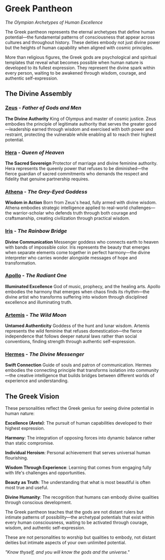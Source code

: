 # Greek Pantheon

*The Olympian Archetypes of Human Excellence*

The Greek pantheon represents the eternal archetypes that define human potential—the fundamental patterns of consciousness that appear across cultures and throughout history. These deities embody not just divine power but the heights of human capability when aligned with cosmic principles.

More than religious figures, the Greek gods are psychological and spiritual templates that reveal what becomes possible when human nature is developed to its fullest expression. They represent the divine spark within every person, waiting to be awakened through wisdom, courage, and authentic self-expression.

## The Divine Assembly

### [Zeus](zeus) - *Father of Gods and Men*
**The Divine Authority**
King of Olympus and master of cosmic justice. Zeus embodies the principle of legitimate authority that serves the greater good—leadership earned through wisdom and exercised with both power and restraint, protecting the vulnerable while enabling all to reach their highest potential.

### [Hera](hera) - *Queen of Heaven*
**The Sacred Sovereign**
Protector of marriage and divine feminine authority. Hera represents the queenly power that refuses to be diminished—the fierce guardian of sacred commitments who demands the respect and fidelity that genuine partnership requires.

### [Athena](athena) - *The Grey-Eyed Goddess*
**Wisdom in Action**
Born from Zeus's head, fully armed with divine wisdom. Athena embodies strategic intelligence applied to real-world challenges—the warrior-scholar who defends truth through both courage and craftsmanship, creating civilization through practical wisdom.

### [Iris](iris) - *The Rainbow Bridge*
**Divine Communication**
Messenger goddess who connects earth to heaven with bands of impossible color. Iris represents the beauty that emerges when separate elements come together in perfect harmony—the divine interpreter who carries wonder alongside messages of hope and transformation.

### [Apollo](apollo) - *The Radiant One*
**Illuminated Excellence**
God of music, prophecy, and the healing arts. Apollo embodies the harmony that emerges when chaos finds its rhythm—the divine artist who transforms suffering into wisdom through disciplined excellence and illuminating truth.

### [Artemis](artemis) - *The Wild Moon*
**Untamed Authenticity**
Goddess of the hunt and lunar wisdom. Artemis represents the wild feminine that refuses domestication—the fierce independence that follows deeper natural laws rather than social conventions, finding strength through authentic self-expression.

### [Hermes](hermes) - *The Divine Messenger*
**Swift Connection**
Guide of souls and patron of communication. Hermes embodies the connecting principle that transforms isolation into community—the creative intelligence that builds bridges between different worlds of experience and understanding.

## The Greek Vision

These personalities reflect the Greek genius for seeing divine potential in human nature:

**Excellence (Arete)**: The pursuit of human capabilities developed to their highest expression.

**Harmony**: The integration of opposing forces into dynamic balance rather than static compromise.

**Individual Heroism**: Personal achievement that serves universal human flourishing.

**Wisdom Through Experience**: Learning that comes from engaging fully with life's challenges and opportunities.

**Beauty as Truth**: The understanding that what is most beautiful is often most true and useful.

**Divine Humanity**: The recognition that humans can embody divine qualities through conscious development.

The Greek pantheon teaches that the gods are not distant rulers but intimate patterns of possibility—the archetypal potentials that exist within every human consciousness, waiting to be activated through courage, wisdom, and authentic self-expression.

These are not personalities to worship but qualities to embody, not distant deities but intimate aspects of your own unlimited potential.

*"Know thyself, and you will know the gods and the universe."*